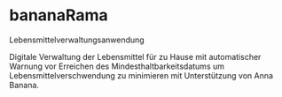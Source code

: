# bananaRama
Lebensmittelverwaltungsanwendung

Digitale Verwaltung der Lebensmittel für zu Hause mit automatischer Warnung vor Erreichen des Mindesthaltbarkeitsdatums um Lebensmittelverschwendung zu minimieren mit Unterstützung von Anna Banana.
